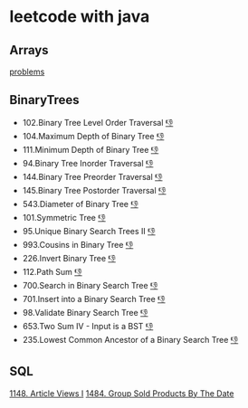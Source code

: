 # leetcode with java
## Arrays
[problems](https://github.com/Vaibhav-2717/leetcode/tree/main/array)
## BinaryTrees
- 102.Binary Tree Level Order Traversal [👎](https://github.com/Vaibhav-2717/leetcode/blob/main/BinaryTree/102.%20Binary%20Tree%20Level%20Order%20Traversal)
- 104.Maximum Depth of Binary Tree [👎](https://github.com/Vaibhav-2717/leetcode/blob/main/BinaryTree/104.%20Maximum%20Depth%20of%20Binary%20Tree)
- 111.Minimum Depth of Binary Tree [👎](https://github.com/Vaibhav-2717/leetcode/blob/main/BinaryTree/111.%20Minimum%20Depth%20of%20Binary%20Tree)
- 94.Binary Tree Inorder Traversal [👎](https://github.com/Vaibhav-2717/leetcode/blob/main/BinaryTree/94.%20Binary%20Tree%20Inorder%20Traversal)
- 144.Binary Tree Preorder Traversal [👎](https://github.com/Vaibhav-2717/leetcode/blob/main/BinaryTree/144.%20Binary%20Tree%20Preorder%20Traversal)
- 145.Binary Tree Postorder Traversal [👎](https://github.com/Vaibhav-2717/leetcode/blob/main/BinaryTree/145.%20Binary%20Tree%20Postorder%20Traversal)
- 543.Diameter of Binary Tree [👎](https://github.com/Vaibhav-2717/leetcode/blob/main/BinaryTree/543.%20Diameter%20of%20Binary%20Tree)
- 101.Symmetric Tree [👎](https://github.com/Vaibhav-2717/leetcode/blob/main/BinaryTree/101.%20Symmetric%20Tree)
- 95.Unique Binary Search Trees II [👎](https://github.com/Vaibhav-2717/leetcode/blob/main/BinaryTree/95.Unique%20Binary%20Search%20Trees%20II)
- 993.Cousins in Binary Tree [👎](https://github.com/Vaibhav-2717/leetcode/blob/main/BinaryTree/993.%20Cousins%20in%20Binary%20Tree)
- 226.Invert Binary Tree [👎](https://github.com/Vaibhav-2717/leetcode/blob/main/BinaryTree/226.%20Invert%20Binary%20Tree)
- 112.Path Sum [👎](https://github.com/Vaibhav-2717/leetcode/blob/main/BinaryTree/112.%20Path%20Sum)
- 700.Search in Binary Search Tree [👎](https://github.com/Vaibhav-2717/leetcode/blob/main/BinaryTree/700.%20Search%20in%20a%20Binary%20Search%20Tree)
- 701.Insert into a Binary Search Tree [👎](https://github.com/Vaibhav-2717/leetcode/blob/main/BinaryTree/701.%20Insert%20into%20a%20Binary%20Search%20Tree)
- 98.Validate Binary Search Tree [👎](https://github.com/Vaibhav-2717/leetcode/blob/main/BinaryTree/98.%20Validate%20Binary%20Search%20Tree)
- 653.Two Sum IV - Input is a BST [👎](https://github.com/Vaibhav-2717/leetcode/blob/main/BinaryTree/653.%20Two%20Sum%20IV%20-%20Input%20is%20a%20BST)
- 235.Lowest Common Ancestor of a Binary Search Tree [👎](https://github.com/Vaibhav-2717/leetcode/blob/main/BinaryTree/235.%20Lowest%20Common%20Ancestor%20of%20a%20Binary%20Search%20Tree)

















## SQL
[1148. Article Views I](https://github.com/Vaibhav-2717/leetcode/blob/main/SQL/1148.%20Article%20Views%20I)
[1484. Group Sold Products By The Date](https://github.com/Vaibhav-2717/leetcode/blob/main/SQL/1484.%20Group%20Sold%20Products%20By%20The%20Date)

